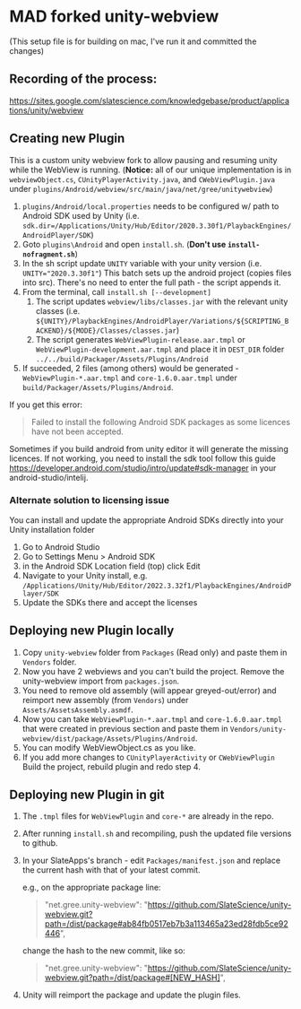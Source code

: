 # MAD forked unity-webview

(This setup file is for building on mac, I've run it and committed the changes)

## Recording of the process:
https://sites.google.com/slatescience.com/knowledgebase/product/applications/unity/webview


## Creating new Plugin
This is a custom unity webview fork to allow pausing and resuming unity while the WebView is running. 
(**Notice:** all of our unique implementation is in `webviewObject.cs`, `CUnityPlayerActivity.java`, and `CWebViewPlugin.java` under `plugins/Android/webview/src/main/java/net/gree/unitywebview`)
 	 
1. `plugins/Android/local.properties` needs to be configured w/ path to Android SDK used by Unity (i.e. `sdk.dir=/Applications/Unity/Hub/Editor/2020.3.30f1/PlaybackEngines/AndroidPlayer/SDK`)
2. Goto `plugins\Android` and open `install.sh`. (**Don't use `install-nofragment.sh`**)
3. In the sh script update `UNITY` variable with your unity version (i.e. `UNITY="2020.3.30f1"`) This batch sets up the android project (copies files into src).
There's no need to enter the full path - the script appends it.
4. From the terminal, call `install.sh [--development]`
   1. The script updates `webview/libs/classes.jar` with the relevant unity classes (i.e. `${UNITY}/PlaybackEngines/AndroidPlayer/Variations/${SCRIPTING_BACKEND}/${MODE}/Classes/classes.jar`)
   2. The script generates `WebViewPlugin-release.aar.tmpl` or `WebViewPlugin-development.aar.tmpl` and place it in `DEST_DIR` folder `../../build/Packager/Assets/Plugins/Android`
5. If succeeded, 2 files (among others) would be generated - `WebViewPlugin-*.aar.tmpl` and `core-1.6.0.aar.tmpl` under `build/Packager/Assets/Plugins/Android`.

If you get this error:
> Failed to install the following Android SDK packages as some licences have not been accepted.
> 
Sometimes if you build android from unity editor it will generate the missing licences.
If not working, you need to install the sdk tool follow this guide https://developer.android.com/studio/intro/update#sdk-manager in your android-studio/intelij.

### Alternate solution to licensing issue
You can install and update the appropriate Android SDKs directly into your Unity installation folder
1. Go to Android Studio
2. Go to Settings Menu > Android SDK
3. in the Android SDK Location field (top) click Edit
4. Navigate to your Unity install, e.g. `/Applications/Unity/Hub/Editor/2022.3.32f1/PlaybackEngines/AndroidPlayer/SDK`
5. Update the SDKs there and accept the licenses


## Deploying new Plugin locally
1. Copy `unity-webview` folder from `Packages` (Read only) and paste them in `Vendors` folder.
2. Now you have 2 webviews and you can't build the project. Remove the unity-webview import from `packages.json`.
3. You need to remove old assembly (will appear greyed-out/error) and reimport new assembly (from `Vendors`) under `Assets/AssetsAssembly.asmdf`.
4. Now you can take `WebViewPlugin-*.aar.tmpl` and `core-1.6.0.aar.tmpl` that were created in previous section and paste them in `Vendors/unity-webview/dist/package/Assets/Plugins/Android`.
5. You can modify WebViewObject.cs as you like.
6. If you add more changes to `CUnityPlayerActivity` or `CWebViewPlugin` Build the project, rebuild plugin and redo step 4.
 

## Deploying new Plugin in git
1. The `.tmpl` files for `WebViewPlugin` and `core-*` are already in the repo.
2. After running `install.sh` and recompiling, push the updated file versions to github.
3. In your SlateApps's branch - edit `Packages/manifest.json` and replace the current hash with that of your latest commit.
   
   e.g., on the appropriate package line:
   > "net.gree.unity-webview": "https://github.com/SlateScience/unity-webview.git?path=/dist/package#ab84fb0517eb7b3a113465a23ed28fdb5ce92446",
   
   change the hash to the new commit, like so:
   > "net.gree.unity-webview": "https://github.com/SlateScience/unity-webview.git?path=/dist/package#[NEW_HASH]",

4. Unity will reimport the package and update the plugin files.